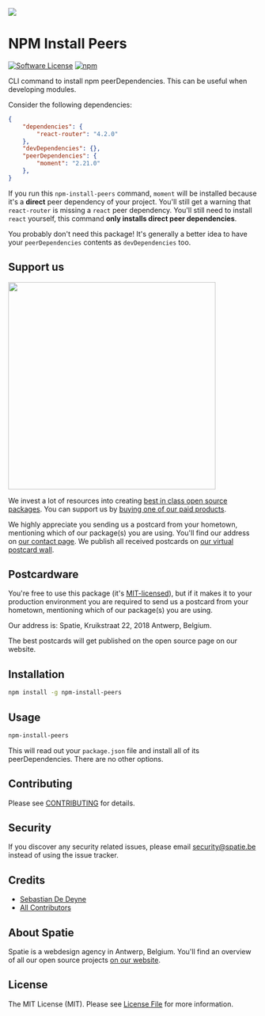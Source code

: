 
[<img src="https://github-ads.s3.eu-central-1.amazonaws.com/support-ukraine.svg?t=1" />](https://supportukrainenow.org)

# NPM Install Peers

[![Software License](https://img.shields.io/badge/license-MIT-brightgreen.svg?style=flat-square)](LICENSE.md)
[![npm](https://img.shields.io/npm/dt/npm-install-peers.svg?style=flat-square)](https://www.npmjs.com/package/npm-install-peers)

CLI command to install npm peerDependencies. This can be useful when developing modules.

Consider the following dependencies:

```json
{
    "dependencies": {
        "react-router": "4.2.0"
    },
    "devDependencies": {},
    "peerDependencies": {
        "moment": "2.21.0"
    },
}
```

If you run this `npm-install-peers` command, `moment` will be installed because it's a **direct** peer dependency of your project. You'll still get a warning that `react-router` is missing a `react` peer dependency. You'll still need to install `react` yourself, this command **only installs direct peer dependencies**.

You probably don't need this package! It's generally a better idea to have your `peerDependencies` contents as `devDependencies` too.

## Support us

[<img src="https://github-ads.s3.eu-central-1.amazonaws.com/npm-install-peers.jpg?t=1" width="419px" />](https://spatie.be/github-ad-click/npm-install-peers)

We invest a lot of resources into creating [best in class open source packages](https://spatie.be/open-source). You can support us by [buying one of our paid products](https://spatie.be/open-source/support-us).

We highly appreciate you sending us a postcard from your hometown, mentioning which of our package(s) you are using. You'll find our address on [our contact page](https://spatie.be/about-us). We publish all received postcards on [our virtual postcard wall](https://spatie.be/open-source/postcards).

## Postcardware

You're free to use this package (it's [MIT-licensed](LICENSE.md)), but if it makes it to your production environment you are required to send us a postcard from your hometown, mentioning which of our package(s) you are using.

Our address is: Spatie, Kruikstraat 22, 2018 Antwerp, Belgium.

The best postcards will get published on the open source page on our website.

## Installation

```bash
npm install -g npm-install-peers
```

## Usage

```bash
npm-install-peers
```

This will read out your `package.json` file and install all of its peerDependencies. There are no other options.

## Contributing

Please see [CONTRIBUTING](https://github.com/spatie/.github/blob/main/CONTRIBUTING.md) for details.

## Security

If you discover any security related issues, please email [security@spatie.be](mailto:security@spatie.be) instead of using the issue tracker.

## Credits

- [Sebastian De Deyne](https://github.com/sebastiandedeyne)
- [All Contributors](../../contributors)

## About Spatie

Spatie is a webdesign agency in Antwerp, Belgium. You'll find an overview of all our open source projects [on our website](https://spatie.be/opensource).

## License

The MIT License (MIT). Please see [License File](LICENSE.md) for more information.
